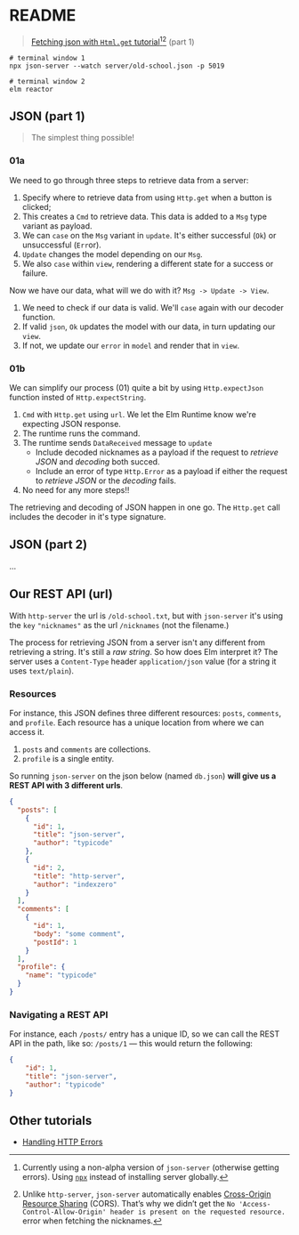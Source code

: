 # README

> [Fetching json with `Html.get` tutorial](https://elmprogramming.com/decoding-json-part-1.html)[^1][^2] (part 1)

```terminal
# terminal window 1
npx json-server --watch server/old-school.json -p 5019

# terminal window 2
elm reactor
```

## JSON (part 1)

> The simplest thing possible!

### 01a

We need to go through three steps to retrieve data from a server:

1. Specify where to retrieve data from using `Http.get` when a button is clicked;
2. This creates a `Cmd` to retrieve data. This data is added to a `Msg` type variant as payload.
3. We can `case` on the `Msg` variant in `update`. It's either successful (`Ok`) or unsuccessful (`Err`or).
4. `Update` changes the model depending on our `Msg`.
5. We also `case` within `view`, rendering a different state for a success or failure.

Now we have our data, what will we do with it? `Msg -> Update -> View`.

1. We need to check if our data is valid. We'll `case` again with our decoder function.
2. If valid `json`, `Ok` updates the model with our data, in turn updating our `view`.
3. If not, we update our `error` in `model` and render that in `view`.


### 01b

We can simplify our process (01) quite a bit by using `Http.expectJson` function insted of `Http.expectString`.

1. `Cmd` with `Http.get` using `url`. We let the Elm Runtime know we're expecting JSON response.
2. The runtime runs the command.
3. The runtime sends `DataReceived` message to `update`
    - Include decoded nicknames as a payload if the request to _retrieve JSON_ and _decoding_ both succed.
    - Include an error of type `Http.Error` as a payload if either the request to _retrieve JSON_ or the _decoding_ fails.
4. No need for any more steps!!

The retrieving and decoding of JSON happen in one go. The `Http.get` call includes the decoder in it's type signature.


## JSON (part 2)

...



## Our REST API (url)

With `http-server` the url is `/old-school.txt`, but with `json-server` it's using the `key` `"nicknames"` as the url `/nicknames` (not the filename.)

The process for retrieving JSON from a server isn't any different from retrieving a string. It's still a _raw string_. So how does Elm interpret it? The server uses a `Content-Type` header `application/json` value (for a string it uses `text/plain`).

### Resources

For instance, this JSON defines three different resources: `posts`, `comments`, and `profile`. Each resource has a unique location from where we can access it.

1. `posts` and `comments` are collections.
2. `profile` is a single entity.

So running `json-server` on the json below (named `db.json`) **will give us a REST API with 3 different urls**.

```json
{
  "posts": [
    {
      "id": 1,
      "title": "json-server",
      "author": "typicode"
    },
    {
      "id": 2,
      "title": "http-server",
      "author": "indexzero"
    }
  ],
  "comments": [
    {
      "id": 1,
      "body": "some comment",
      "postId": 1
    }
  ],
  "profile": {
    "name": "typicode"
  }
}
```

### Navigating a REST API

For instance, each `/posts/` entry has a unique ID, so we can call the REST API in the path, like so: `/posts/1` — this would return the following:

```json
{
    "id": 1,
    "title": "json-server",
    "author": "typicode"
}
```

## Other tutorials

- [Handling HTTP Errors](https://elmprogramming.com/fetching-data-using-get#handling-http-errors)


[^1]: Currently using a non-alpha version of `json-server` (otherwise getting errors). Using [`npx`](https://stackoverflow.com/a/52018825) instead of installing server globally.


[^2]: Unlike `http-server`, `json-server` automatically enables [Cross-Origin Resource Sharing](https://elmprogramming.com/fetching-data-using-get.html#allowing-cross-origin-resource-sharing) (CORS). That’s why we didn’t get the `No 'Access-Control-Allow-Origin' header is present on the requested resource.` error when fetching the nicknames.
